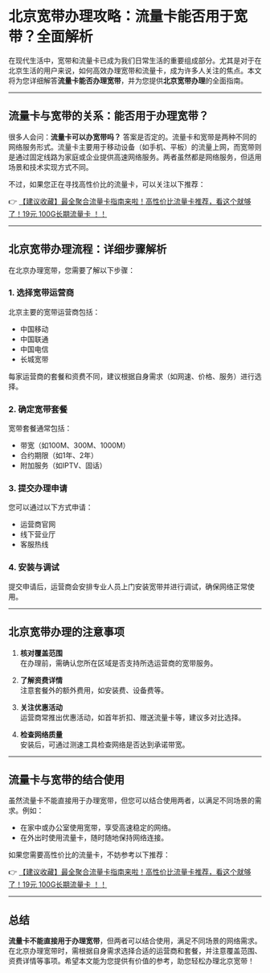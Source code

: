 # 北京宽带办理攻略：流量卡能否用于宽带？全面解析

在现代生活中，宽带和流量卡已成为我们日常生活的重要组成部分。尤其是对于在北京生活的用户来说，如何高效办理宽带和流量卡，成为许多人关注的焦点。本文将为您详细解答**流量卡能否办理宽带**，并为您提供**北京宽带办理**的全面指南。

---

## 流量卡与宽带的关系：能否用于办理宽带？

很多人会问：**流量卡可以办宽带吗？** 答案是否定的。流量卡和宽带是两种不同的网络服务形式。流量卡主要用于移动设备（如手机、平板）的流量上网，而宽带则是通过固定线路为家庭或企业提供高速网络服务。两者虽然都是网络服务，但适用场景和技术实现方式不同。

不过，如果您正在寻找高性价比的流量卡，可以关注以下推荐：

👉 [【建议收藏】最全聚合流量卡指南来啦！高性价比流量卡推荐，看这个就够了！19元 100G长期流量卡 ！！](https://bit.ly/Liuliangka)

---

## 北京宽带办理流程：详细步骤解析

在北京办理宽带，您需要了解以下步骤：

### 1. 选择宽带运营商
北京主要的宽带运营商包括：
- 中国移动
- 中国联通
- 中国电信
- 长城宽带

每家运营商的套餐和资费不同，建议根据自身需求（如网速、价格、服务）进行选择。

### 2. 确定宽带套餐
宽带套餐通常包括：
- 带宽（如100M、300M、1000M）
- 合约期限（如1年、2年）
- 附加服务（如IPTV、固话）

### 3. 提交办理申请
您可以通过以下方式申请：
- 运营商官网
- 线下营业厅
- 客服热线

### 4. 安装与调试
提交申请后，运营商会安排专业人员上门安装宽带并进行调试，确保网络正常使用。

---

## 北京宽带办理的注意事项

1. **核对覆盖范围**  
   在办理前，需确认您所在区域是否支持所选运营商的宽带服务。

2. **了解资费详情**  
   注意套餐外的额外费用，如安装费、设备费等。

3. **关注优惠活动**  
   运营商常推出优惠活动，如首年折扣、赠送流量卡等，建议多对比选择。

4. **检查网络质量**  
   安装后，可通过测速工具检查网络是否达到承诺带宽。

---

## 流量卡与宽带的结合使用

虽然流量卡不能直接用于办理宽带，但您可以结合使用两者，以满足不同场景的需求。例如：
- 在家中或办公室使用宽带，享受高速稳定的网络。
- 在外出时使用流量卡，随时随地保持网络连接。

如果您需要高性价比的流量卡，不妨参考以下推荐：

👉 [【建议收藏】最全聚合流量卡指南来啦！高性价比流量卡推荐，看这个就够了！19元 100G长期流量卡 ！！](https://bit.ly/Liuliangka)

---

## 总结

**流量卡不能直接用于办理宽带**，但两者可以结合使用，满足不同场景的网络需求。在北京办理宽带时，需根据自身需求选择合适的运营商和套餐，并注意覆盖范围、资费详情等事项。希望本文能为您提供有价值的参考，助您轻松办理北京宽带！